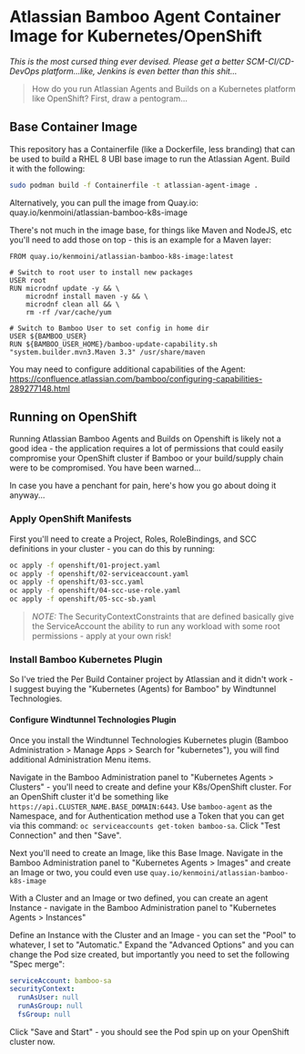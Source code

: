 # Atlassian Bamboo Agent Container Image for Kubernetes/OpenShift

_*This is the most cursed thing ever devised.  Please get a better SCM-CI/CD-DevOps platform...like, Jenkins is even better than this shit...*_

> How do you run Atlassian Agents and Builds on a Kubernetes platform like OpenShift?  First, draw a pentogram...

## Base Container Image

This repository has a Containerfile (like a Dockerfile, less branding) that can be used to build a RHEL 8 UBI base image to run the Atlassian Agent.  Build it with the following:

```bash
sudo podman build -f Containerfile -t atlassian-agent-image .
```

Alternatively, you can pull the image from Quay.io: quay.io/kenmoini/atlassian-bamboo-k8s-image

There's not much in the image base, for things like Maven and NodeJS, etc you'll need to add those on top - this is an example for a Maven layer:

```
FROM quay.io/kenmoini/atlassian-bamboo-k8s-image:latest

# Switch to root user to install new packages
USER root
RUN microdnf update -y && \
    microdnf install maven -y && \
  	microdnf clean all && \
  	rm -rf /var/cache/yum

# Switch to Bamboo User to set config in home dir
USER ${BAMBOO_USER}
RUN ${BAMBOO_USER_HOME}/bamboo-update-capability.sh "system.builder.mvn3.Maven 3.3" /usr/share/maven
```

You may need to configure additional capabilities of the Agent: https://confluence.atlassian.com/bamboo/configuring-capabilities-289277148.html

## Running on OpenShift

Running Atlassian Bamboo Agents and Builds on Openshift is likely not a good idea - the application requires a lot of permissions that could easily compromise your OpenShift cluster if Bamboo or your build/supply chain were to be compromised.  You have been warned...

In case you have a penchant for pain, here's how you go about doing it anyway...

### Apply OpenShift Manifests

First you'll need to create a Project, Roles, RoleBindings, and SCC definitions in your cluster - you can do this by running:

```bash
oc apply -f openshift/01-project.yaml
oc apply -f openshift/02-serviceaccount.yaml
oc apply -f openshift/03-scc.yaml
oc apply -f openshift/04-scc-use-role.yaml
oc apply -f openshift/05-scc-sb.yaml
```

> *_NOTE:_* The SecurityContextConstraints that are defined basically give the ServiceAccount the ability to run any workload with some root permissions - apply at your own risk!

### Install Bamboo Kubernetes Plugin

So I've tried the Per Build Container project by Atlassian and it didn't work - I suggest buying the "Kubernetes (Agents) for Bamboo" by Windtunnel Technologies.

#### Configure Windtunnel Technologies Plugin

Once you install the Windtunnel Technologies Kubernetes plugin (Bamboo Administration > Manage Apps > Search for "kubernetes"), you will find additional Administration Menu items.

Navigate in the Bamboo Administration panel to "Kubernetes Agents > Clusters" - you'll need to create and define your K8s/OpenShift cluster.  For an OpenShift cluster it'd be something like `https://api.CLUSTER_NAME.BASE_DOMAIN:6443`.  Use `bamboo-agent` as the Namespace, and for Authentication method use a Token that you can get via this command: `oc serviceaccounts get-token bamboo-sa`.  Click "Test Connection" and then "Save".

Next you'll need to create an Image, like this Base Image.  Navigate in the Bamboo Administration panel to "Kubernetes Agents > Images" and create an Image or two, you could even use `quay.io/kenmoini/atlassian-bamboo-k8s-image`

With a Cluster and an Image or two defined, you can create an agent Instance - navigate in the Bamboo Administration panel to "Kubernetes Agents > Instances"

Define an Instance with the Cluster and an Image - you can set the "Pool" to whatever, I set to "Automatic."  Expand the "Advanced Options" and you can change the Pod size created, but importantly you need to set the following "Spec merge":

```yaml
serviceAccount: bamboo-sa
securityContext:
  runAsUser: null
  runAsGroup: null
  fsGroup: null
```

Click "Save and Start" - you should see the Pod spin up on your OpenShift cluster now.